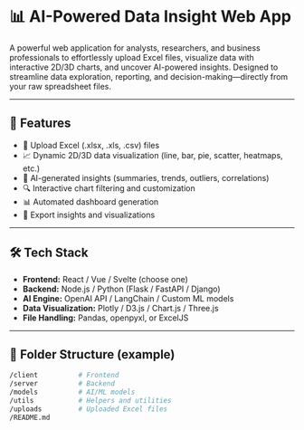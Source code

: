 # 📊 AI-Powered Data Insight Web App

A powerful web application for analysts, researchers, and business professionals to effortlessly upload Excel files, visualize data with interactive 2D/3D charts, and uncover AI-powered insights. Designed to streamline data exploration, reporting, and decision-making—directly from your raw spreadsheet files.

---

## 🚀 Features

- 📁 Upload Excel (.xlsx, .xls, .csv) files  
- 📈 Dynamic 2D/3D data visualization (line, bar, pie, scatter, heatmaps, etc.)  
- 🧠 AI-generated insights (summaries, trends, outliers, correlations)  
- 🔍 Interactive chart filtering and customization  
- 📊 Automated dashboard generation  
- 💾 Export insights and visualizations  

---

## 🛠️ Tech Stack

- **Frontend:** React / Vue / Svelte (choose one)  
- **Backend:** Node.js / Python (Flask / FastAPI / Django)  
- **AI Engine:** OpenAI API / LangChain / Custom ML models  
- **Data Visualization:** Plotly / D3.js / Chart.js / Three.js  
- **File Handling:** Pandas, openpyxl, or ExcelJS  

---

## 📂 Folder Structure (example)

```bash
/client          # Frontend
/server          # Backend
/models          # AI/ML models
/utils           # Helpers and utilities
/uploads         # Uploaded Excel files
/README.md
